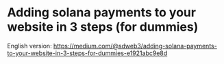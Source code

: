 # Adding solana payments to your website in 3 steps (for dummies)
English version: https://medium.com/@sdweb3/adding-solana-payments-to-your-website-in-3-steps-for-dummies-e1921abc9e8d
